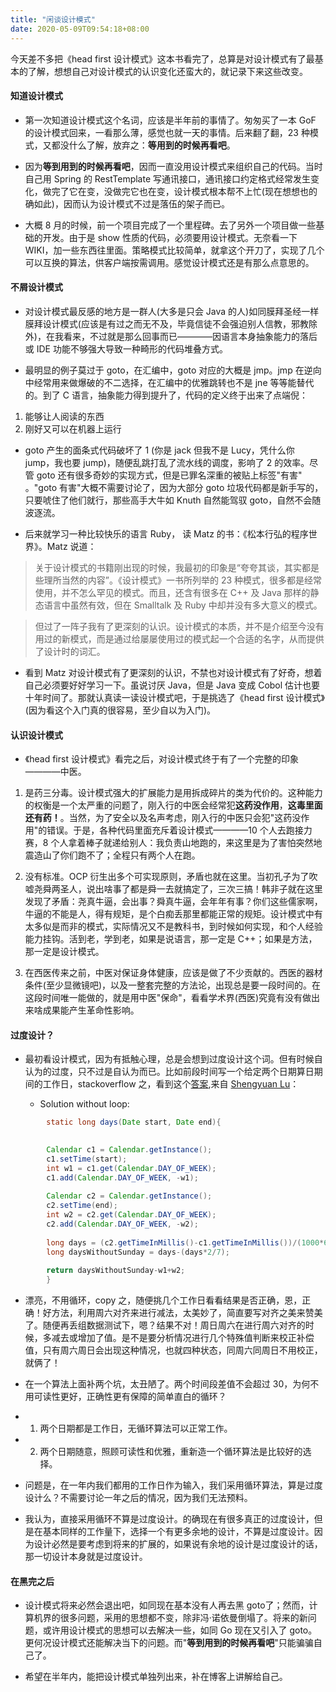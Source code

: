 ```yaml
---
title: "闲谈设计模式"
date: 2020-05-09T09:54:18+08:00
---
```


今天差不多把《head first 设计模式》这本书看完了，总算是对设计模式有了最基本的了解，想想自己对设计模式的认识变化还蛮大的，就记录下来这些改变。  



#### 知道设计模式

* 第一次知道设计模式这个名词，应该是半年前的事情了。匆匆买了一本 GoF 的设计模式回来，一看那么薄，感觉也就一天的事情。后来翻了翻，23 种模式，又都没什么了解，放弃之：**等用到的时候再看吧**。

* 因为**等到用到的时候再看吧**，因而一直没用设计模式来组织自己的代码。当时自己用 Spring 的 RestTemplate 写通讯接口，通讯接口约定格式经常发生变化，做完了它在变，没做完它也在变，设计模式根本帮不上忙(现在想想也的确如此)，因而认为设计模式不过是落伍的架子而已。

* 大概 8 月的时候，前一个项目完成了一个里程碑。去了另外一个项目做一些基础的开发。由于是 show 性质的代码，必须要用设计模式。无奈看一下 WIKI，加一些东西往里面。策略模式比较简单，就拿这个开刀了，实现了几个可以互换的算法，供客户端按需调用。感觉设计模式还是有那么点意思的。



#### 不屑设计模式

* 对设计模式最反感的地方是一群人(大多是只会 Java 的人)如同膜拜圣经一样膜拜设计模式(应该是有过之而无不及，毕竟信徒不会强迫别人信教，邪教除外)，在我看来，不过就是那么回事而已————因语言本身抽象能力的落后或 IDE 功能不够强大导致一种畸形的代码堆叠方式。

* 最明显的例子莫过于 goto，在汇编中，goto 对应的大概是 jmp。jmp 在逆向中经常用来做爆破的不二选择，在汇编中的优雅跳转也不是 jne 等等能替代的。到了 C 语言，抽象能力得到提升了，代码的定义终于出来了点端倪：

1. 能够让人阅读的东西
2. 刚好又可以在机器上运行

* goto 产生的面条式代码破坏了 1 (你是 jack 但我不是 Lucy，凭什么你 jump，我也要 jump)，随便乱跳打乱了流水线的调度，影响了 2 的效率。尽管 goto 还有很多奇妙的实现方式，但是已罪名深重的被贴上标签"有害" 。"goto 有害"大概不需要讨论了，因为大部分 goto 垃圾代码都是新手写的，只要唬住了他们就行，那些高手大牛如 Knuth 自然能驾驭 goto，自然不会随波逐流。

* 后来就学习一种比较快乐的语言 Ruby， 读 Matz 的书：《松本行弘的程序世界》。Matz 说道：

> 关于设计模式的书籍刚出现的时候，我最初的印象是“夸夸其谈，其实都是些理所当然的内容”。《设计模式》一书所列举的 23 种模式，很多都是经常使用，并不怎么罕见的模式。而且，还含有很多在 C++ 及 Java 那样的静态语言中虽然有效，但在 Smalltalk 及 Ruby 中却并没有多大意义的模式。

  > 但过了一阵子我有了更深刻的认识。设计模式的本质，并不是介绍至今没有用过的新模式，而是通过给屡屡使用过的模式起一个合适的名字，从而提供了设计时的词汇。


* 看到 Matz 对设计模式有了更深刻的认识，不禁也对设计模式有了好奇，想着自己必须要好好学习一下。虽说讨厌 Java，但是 Java 变成 Cobol 估计也要十年时间了。那就认真读一读设计模式吧，于是挑选了《head first 设计模式》(因为看这个入门真的很容易，至少自以为入门)。



#### 认识设计模式

* 《head first 设计模式》看完之后，对设计模式终于有了一个完整的印象————中医。

1. 是药三分毒。设计模式强大的扩展能力是用拆成碎片的类为代价的。这种能力的权衡是一个太严重的问题了，刚入行的中医会经常犯**这药没作用**，**这毒里面还有药！**。当然，为了安全以及名声考虑，刚入行的中医只会犯"这药没作用"的错误。于是，各种代码里面充斥着设计模式————10 个人去跑接力赛，8 个人拿着棒子就递给别人：我负责山地跑的，来这里是为了害怕突然地震造山了你们跑不了；全程只有两个人在跑。

2. 没有标准。OCP 衍生出多个可实现原则，矛盾也就在这里。当初孔子为了吹嘘尧舜两圣人，说出啥事了都是舜一去就搞定了，三次三搞！韩非子就在这里发现了矛盾：尧真牛逼，会出事？舜真牛逼，会年年有事？你们这些儒家啊，牛逼的不能是人，得有规矩，是个白痴丢那里都能正常的规矩。设计模式中有太多似是而非的模式，实际情况又不是教科书，到时候如何实现，和个人经验能力挂钩。活到老，学到老，如果是说语言，那一定是 C++；如果是方法，那一定是设计模式。

3. 在西医传来之前，中医对保证身体健康，应该是做了不少贡献的。西医的器材条件(至少显微镜吧)，以及一整套完整的方法论，出现总是要一段时间的。在这段时间唯一能做的，就是用中医"保命"，看看学术界(西医)究竟有没有做出来啥成果能产生革命性影响。



#### 过度设计？

* 最初看设计模式，因为有抵触心理，总是会想到过度设计这个词。但有时候自认为的过度，只不过是自认为而已。比如前段时间写一个给定两个日期算日期间的工作日，stackoverflow 之，看到这个[答案](http://stackoverflow.com/questions/4600034/calculate-number-of-weekdays-between-two-dates-in-java),来自 [Shengyuan Lu](http://stackoverflow.com/users/290629/shengyuan-lu)：

  - Solution without loop:

```java
        static long days(Date start, Date end){
        

        Calendar c1 = Calendar.getInstance();
        c1.setTime(start);
        int w1 = c1.get(Calendar.DAY_OF_WEEK);
        c1.add(Calendar.DAY_OF_WEEK, -w1);
          
        Calendar c2 = Calendar.getInstance();
        c2.setTime(end);
        int w2 = c2.get(Calendar.DAY_OF_WEEK);
        c2.add(Calendar.DAY_OF_WEEK, -w2);
        
        long days = (c2.getTimeInMillis()-c1.getTimeInMillis())/(1000*60*60*24);
        long daysWithoutSunday = days-(days*2/7);
          
        return daysWithoutSunday-w1+w2;
        }
```

* 漂亮，不用循环，copy 之，随便挑几个工作日看看结果是否正确，恩，正确！好方法，利用周六对齐来进行减法，太美妙了，简直要写对齐之美来赞美了。随便再丢组数据测试下，嗯？结果不对！周日周六在进行周六对齐的时候，多减去或增加了值。是不是要分析情况进行几个特殊值判断来校正补偿值，只有周六周日会出现这种情况，也就四种状态，同周六同周日不用校正，就俩了！

* 在一个算法上面补两个坑，太丑陋了。两个时间段差值不会超过 30，为何不用可读性更好，正确性更有保障的简单直白的循环？

* 1. 两个日期都是工作日，无循环算法可以正常工作。

* 2. 两个日期随意，照顾可读性和优雅，重新造一个循环算法是比较好的选择。

* 问题是，在一年内我们都用的工作日作为输入，我们采用循环算法，算是过度设计么？不需要讨论一年之后的情况，因为我们无法预料。

* 我认为，直接采用循环不算是过度设计。的确现在有很多真正的过度设计，但是在基本同样的工作量下，选择一个有更多余地的设计，不算是过度设计。因为设计必然是要考虑到将来的扩展的，如果说有余地的设计是过度设计的话，那一切设计本身就是过度设计。



#### 在黑完之后

* 设计模式将来必然会退出吧，如同现在基本没有人再去黑 goto了；然而，计算机界的很多问题，采用的思想都不变，除非冯·诺依曼倒塌了。将来的新问题，或许用设计模式的思想可以去解决一些，如同 Go 现在又引入了 goto。更何况设计模式还能解决当下的问题。而"**等到用到的时候再看吧**"只能骗骗自己了。

* 希望在半年内，能把设计模式单独列出来，补在博客上讲解给自己。